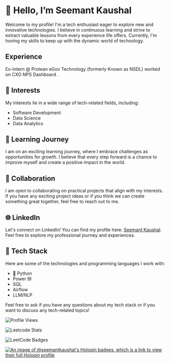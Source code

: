 # 👋 Hello, I’m Seemant Kaushal

Welcome to my profile! I'm a tech enthusiast eager to explore new and innovative technologies. I believe in continuous learning and strive to extract valuable lessons from every experience life offers. Currently, I'm honing my skills to keep up with the dynamic world of technology.

## Experience 
Ex-Intern @ Protean eGov Technology (formerly Known as NSDL) 
worked on CXO NPS Dashboard .

## 🚀 Interests
My interests lie in a wide range of tech-related fields, including:

- Software Development
- Data Science
- Data Analytics 

## 🌱 Learning Journey
I am on an exciting learning journey, where I embrace challenges as opportunities for growth. I believe that every step forward is a chance to improve myself and create a positive impact in the world.

## 💼 Collaboration
I am open to collaborating on practical projects that align with my interests. If you have any exciting project ideas or if you think we can create something great together, feel free to reach out to me.

## 🌐 LinkedIn
Let's connect on LinkedIn! You can find my profile here: [Seemant Kaushal](https://www.linkedin.com/in/sk200/). Feel free to explore my professional journey and experiences.



## 🔧 Tech Stack
Here are some of the technologies and programming languages I work with:

- 🐍 Python
-   Power BI 
-   SQL
-   Airflow
-   LLM/NLP 
<!-- add your own -->
Feel free to ask if you have any questions about my tech stack or if you want to discuss any tech-related topics!


![Profile Views](https://komarev.com/ghpvc/?username=seemantkaushal&color=brightgreen)

![Leetcode Stats](https://leetcard.jacoblin.cool/_seemantkaushal?theme=dark&font=Noto%20Sans%20Bamum&ext=heatmap)

![LeetCode Badges](https://leetcode-badge-showcase.vercel.app/api?username=_seemantkaushal)

[![An image of @seemantkaushal's Holopin badges, which is a link to view their full Holopin profile](https://holopin.me/seemantkaushal)](https://holopin.io/@seemantkaushal)

